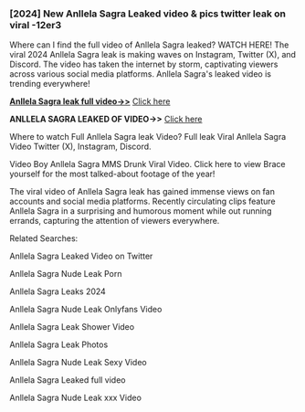 ### [2024] New Anllela Sagra Leaked video & pics twitter leak on viral -12er3

Where can I find the full video of Anllela Sagra leaked? WATCH HERE! The viral 2024 Anllela Sagra leak is making waves on Instagram, Twitter (X), and Discord. The video has taken the internet by storm, captivating viewers across various social media platforms. Anllela Sagra's leaked video is trending everywhere!


**[Anllela Sagra leak full video->>](http://wildbook.top/wildbook8git)** [Click here](http://wildbook.top/wildbook8git)

**ANLLELA SAGRA LEAKED OF VIDEO->>** [Click here](http://wildbook.top/wildbook8git)


Where to watch Full Anllela Sagra leak Video? Full leak Viral Anllela Sagra Video Twitter (X), Instagram, Discord.

Video Boy Anllela Sagra MMS Drunk Viral Video. Click here to view Brace yourself for the most talked-about footage of the year!

The viral video of Anllela Sagra leak has gained immense views on fan accounts and social media platforms. Recently circulating clips feature Anllela Sagra in a surprising and humorous moment while out running errands, capturing the attention of viewers everywhere.


Related Searches:

Anllela Sagra Leaked Video on Twitter

Anllela Sagra Nude Leak Porn

Anllela Sagra Leaks 2024

Anllela Sagra Nude Leak Onlyfans Video

Anllela Sagra Leak Shower Video

Anllela Sagra Leak Photos

Anllela Sagra Nude Leak Sexy Video

Anllela Sagra Leaked full video

Anllela Sagra Nude Leak xxx Video

